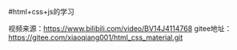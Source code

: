 #html+css+js的学习

视频来源：https://www.bilibili.com/video/BV14J4114768
gitee地址：https://gitee.com/xiaoqiang001/html_css_material.git